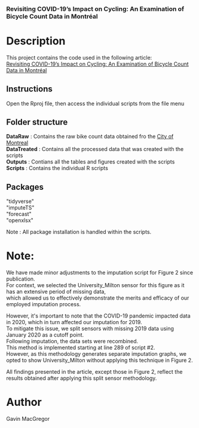 ### Revisiting COVID-19’s Impact on Cycling: An Examination of Bicycle Count Data in Montréal

# Description
This project contains the code used in the following article: <br/>
[Revisiting COVID-19’s Impact on Cycling: An Examination of Bicycle Count Data in Montréal](https://findingspress.org/article/118813-revisiting-covid-19-s-impact-on-cycling-an-examination-of-bicycle-count-data-in-montreal)

## Instructions

Open the Rproj file, then access the individual scripts from the file menu <br/>

## Folder structure 

**DataRaw** : Contains the raw bike count data obtained fro the [City of Montreal](https://donnees.montreal.ca/en/dataset/velos-comptage) <br/>
**DataTreated** : Contains all the processed data that was created with the scripts <br/>
**Outputs** : Contians all the tables and figures created with the scripts <br/>
**Scripts** : Contains the individual R scripts <br/>

## Packages
"tidyverse" <br/>
"imputeTS" <br/>
"forecast" <br/>
"openxlsx" <br/>

Note : All package installation is handled within the scripts.

# Note:

We have made minor adjustments to the imputation script for Figure 2 since publication. <br/>
For context, we selected the University_Milton sensor for this figure as it has an extensive period of missing data, <br/>
which allowed us to effectively demonstrate the merits and efficacy of our employed imputation process. <br/>

However, it's important to note that the COVID-19 pandemic impacted data in 2020, which in turn affected our imputation for 2019. <br/>
To mitigate this issue, we split sensors with missing 2019 data using January 2020 as a cutoff point. <br/>
Following imputation, the data sets were recombined. <br/>
This method is implemented starting at line 289 of script #2. <br/>
However, as this methodology generates separate imputation graphs, we opted to show University_Milton without applying this technique in Figure 2. <br/>

All findings presented in the article, except those in Figure 2, reflect the results obtained after applying this split sensor methodology. <br/>

# Author

Gavin MacGregor